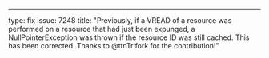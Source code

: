 ---
type: fix
issue: 7248
title: "Previously, if a VREAD of a resource was performed on a resource that had just been expunged, a NullPointerException was thrown if the resource ID was still cached. This has been corrected. Thanks to  @ttnTrifork for the contribution!"
